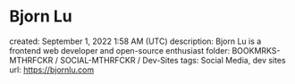 # Bjorn Lu

created: September 1, 2022 1:58 AM (UTC)
description: Bjorn Lu is a frontend web developer and open-source enthusiast
folder: BOOKMRKS-MTHRFCKR / SOCIAL-MTHRFCKR / Dev-Sites
tags: Social Media, dev sites
url: https://bjornlu.com